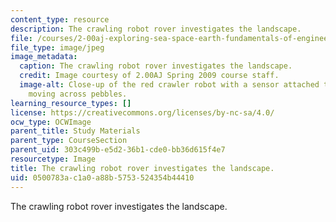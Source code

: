 ```yaml
---
content_type: resource
description: The crawling robot rover investigates the landscape.
file: /courses/2-00aj-exploring-sea-space-earth-fundamentals-of-engineering-design-spring-2009/0500783ac1a0a88b5753524354b44410_6.jpeg
file_type: image/jpeg
image_metadata:
  caption: The crawling robot rover investigates the landscape.
  credit: Image courtesy of 2.00AJ Spring 2009 course staff.
  image-alt: Close-up of the red crawler robot with a sensor attached to the front,
    moving across pebbles.
learning_resource_types: []
license: https://creativecommons.org/licenses/by-nc-sa/4.0/
ocw_type: OCWImage
parent_title: Study Materials
parent_type: CourseSection
parent_uid: 303c499b-e5d2-36b1-cde0-bb36d615f4e7
resourcetype: Image
title: The crawling robot rover investigates the landscape.
uid: 0500783a-c1a0-a88b-5753-524354b44410
---
```

The crawling robot rover investigates the landscape.